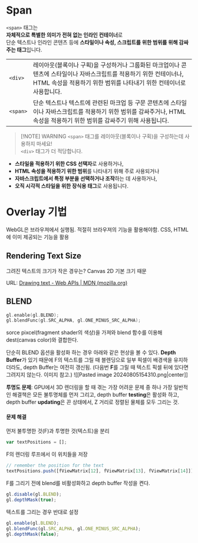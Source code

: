 


# Span 
`<span>` 태그는  
**자체적으로 특별한 의미가 전혀 없는 인라인 컨테이너**로  
단순 텍스트나 인라인 콘텐츠 등에 **스타일이나 속성, 스크립트를 위한 범위를 위해 감싸주는 태그**입니다.

|          |                                                                                                             |
| -------- | ----------------------------------------------------------------------------------------------------------- |
| `<div>`  | 레이아웃(블록이나 구획)을 구성하거나 그룹화된 마크업이나 콘텐츠에 스타일이나 자바스크립트를 적용하기 위한 컨테이너나, HTML 속성을 적용하기 위한 범위를 나타내기 위한 컨테이너로 사용합니다. |
| `<span>` | 단순 텍스트나 텍스트에 관련된 마크업 등 구문 콘텐츠에 스타일이나 자바스크립트를 적용하기 위한 범위를 감싸주거나, HTML 속성을 적용하기 위한 범위를 감싸주기 위해 사용됩니다.         |

> [!NOTE] WARNING
> `<span>` 태그를 레이아웃(블록이나 구획)을 구성하는데 사용하지 마세요!  
`<div>` 태그가 더 적당합니다.


- **스타일을 적용하기 위한 CSS 선택자**로 사용하거나,
- **HTML 속성을 적용하기 위한 범위**를 나타내기 위해 주로 사용되거나
- **자바스크립트에서 특정 부분을 선택하거나 조작**하는 데 사용하거나,
- **오직 시각적 스타일을 위한 장식용 태그**로 사용됩니다.

# Overlay 기법

WebGL은 브라우져에서 실행됨. 적절히 브라우져의 기능을 활용해야함.
CSS, HTML에 이미 제공되는 기능을 활용


## Rendering Text Size

그려진 텍스트의 크기가 작은 경우는? Canvas 2D 기본 크기 때문

URL: [Drawing text - Web APIs | MDN (mozilla.org)](https://developer.mozilla.org/en-US/docs/Web/API/Canvas_API/Tutorial/Drawing_text)


## BLEND



```cpp
gl.enable(gl.BLEND);
gl.blendFunc(gl.SRC_ALPHA, gl.ONE_MINUS_SRC_ALPHA);
```

sorce pixcel(fragment shader의 색상)을 가져와 blend 함수를 이용해 dest(canvas color)와 결합한다. 

단순히 BLEND 옵션을 활성화 하는 경우 아래와 같은 현상을 볼 수 있다. **Depth Buffer**가 있기 때문에 F의 텍스트를 그릴 때 블렌딩으로 일부 픽셀이 배경색을 유지하더라도, depth Buffer는 여전히 갱신됨. (다음번 **F**를 그릴 때 텍스트 픽셀 뒤에 있다면 그려지지 않는다. 이미지 참고.)
![[Pasted image 20240805154310.png|center]]

**투명도 문제**: GPU에서 3D 렌더링을 할 때 겪는 가장 어려운 문제 중 하나 
가장 일반적인 해결책은 모든 불투명체를 먼저 그리고, depth buffer **testing**은 활성화 하고, depth buffer **updating**은 끈 상태에서, Z 거리로 정렬된 물체를 모두 그리는 것.

#### 문제 해결 

먼저 불투명한 것(F)과 투명한 것(텍스트)을 분리

```js
var textPositions = [];
```

F의 렌더링 루프에서 이 위치들을 저장

```js
// remember the position for the text
textPositions.push([fViewMatrix[12], fViewMatrix[13], fViewMatrix[14]]);
```

F를 그리기 전에 blend를 비활성화하고 depth buffer 작성을 켠다.
```js
gl.disable(gl.BLEND);
gl.depthMask(true);
```

텍스트를 그리는 경우 반대로 설정
```js 
gl.enable(gl.BLEND);
gl.blendFunc(gl.SRC_ALPHA, gl.ONE_MINUS_SRC_ALPHA);
gl.depthMask(false);
```